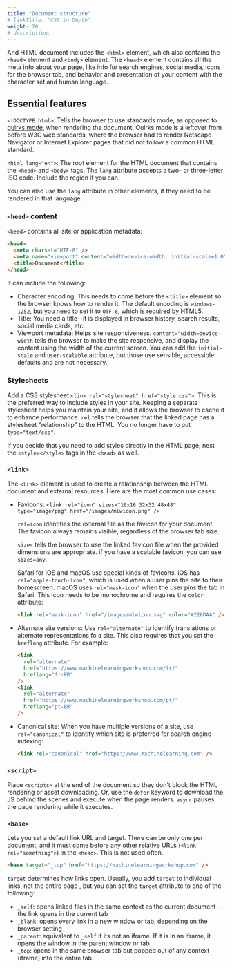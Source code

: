 ```yaml
---
title: "Document structure"
# linkTitle: "CSS in Depth"
weight: 20
# description:
---
```


And HTML document includes the `<html>` element, which also contains the `<head>` element and `<body>` element. The `<head>` element contains all the meta info about your page, like info for search engines, social media, icons for the browser tab, and behavior and presentation of your content with the character set and human language.

## Essential features

`<!DOCTYPE html>`: Tells the browser to use standards mode, as opposed to [quirks mode](https://developer.mozilla.org/en-US/docs/Web/HTML/Quirks_Mode_and_Standards_Mode), when rendering the document. Quirks mode is a leftover from before W3C web standards, where the browser had to render Netscape Navigator or Internet Explorer pages that did not follow a common HTML standard.

`<html lang="en">`: The root element for the HTML document that contains the `<head>` and `<body>` tags. The `lang` attribute accepts a two- or three-letter ISO code. Include the region if you can.

You can also use the `lang` attribute in other elements, if they need to be rendered in that language.

### `<head>` content

`<head>` contains all site or application metadata:

```html
<head>
  <meta charset="UTF-8" />
  <meta name="viewport" content="width=device-width, initial-scale=1.0" />
  <title>Document</title>
</head>
```

It can include the following:

- Character encoding: This needs to come before the `<title>` element so the browser knows how to render it. The default encoding is `windows-1252`, but you need to set it to `UTF-8`, which is required by HTML5.
- Title: You need a title--it is displayed in browser history, search results, social media cards, etc.
- Viewport metadata: Helps site responsiveness. `content="width=device-width` tells the browser to make the site responsive, and display the content using the width of the current screen. You can add the `initial-scale` and `user-scalable` attribute, but those use sensible, accessible defaults and are not necessary.

### Stylesheets

Add a CSS stylesheet `<link rel="stylesheet" href="style.css">`. This is the preferred way to include styles in your site. Keeping a separate stylesheet helps you maintain your site, and it allows the browser to cache it to enhance performance. `rel` tells the browser that the linked page has a stylesheet "relationship" to the HTML. You no longer have to put `type="text/css"`.

If you decide that you need to add styles directly in the HTML page, nest the `<style></style>` tags in the `<head>` as well.

### `<link>`

The `<link>` element is used to create a relationship between the HTML document and external resources. Here are the most common use cases:

- Favicons: `<link rel="icon" sizes="16x16 32x32 48x48" type="image/png" href="/images/mlwicon.png" />`

  `rel=icon` identifies the external file as the favicon for your document. The favicon always remains visible, regardless of the browser tab size.

  `sizes` tells the browser to use the linked favicon file when the provided dimensions are appropriate. if you have a scalable favicon, you can use `sizes=any`.

  Safari for iOS and macOS use special kinds of favicons. iOS has `rel="apple-touch-icon"`, which is used when a user pins the site to their homescreen. macOS uses `rel="mask-icon"` when the user pins the tab in Safari. This icon needs to be monochrome and requires the `color` attribute:

  ```html
  <link rel="mask-icon" href="/images/mlwicon.svg" color="#226DAA" />
  ```

- Alternate site versions: Use `rel="alternate"` to identify translations or alternate representations fo a site. This also requires that you set the `hreflang` attribute. For example:

  ```html
  <link
    rel="alternate"
    href="https://www.machinelearningworkshop.com/fr/"
    hreflang="fr-FR"
  />
  <link
    rel="alternate"
    href="https://www.machinelearningworkshop.com/pt/"
    hreflang="pt-BR"
  />
  ```

- Canonical site: When you have multiple versions of a site, use `rel="canonical"` to identify which site is preferred for search engine indexing:

  ```html
  <link rel="canonical" href="https://www.machinelearning.com" />
  ```

### `<script>`

Place `<scripts>` at the end of the document so they don't block the HTML rendering or asset downloading. Or, use the `defer` keyword to download the JS behind the scenes and execute when the page renders. `async` pauses the page rendering while it executes.

### `<base>`

Lets you set a default link URL and target. There can be only one per document, and it must come before any other relative URLs (`<link rel="something">`) in the `<head>`. This is not used often.

```html
<base target="_top" href="https://machinelearningworkshop.com" />
```

`target` determines how links open. Usually, you add `target` to individual links, not the entire page , but you can set the `target` attribute to one of the following:

- `_self`: opens linked files in the same context as the current document - the link opens in the current tab
- `_blank`: opens every link in a new window or tab, depending on the browser setting
- `_parent`: equivalent to `_self` if its not an iframe. If it is in an iframe, it opens the window in the parent window or tab
- `_top`: opens in the same browser tab but popped out of any context (iframe) into the entire tab.
